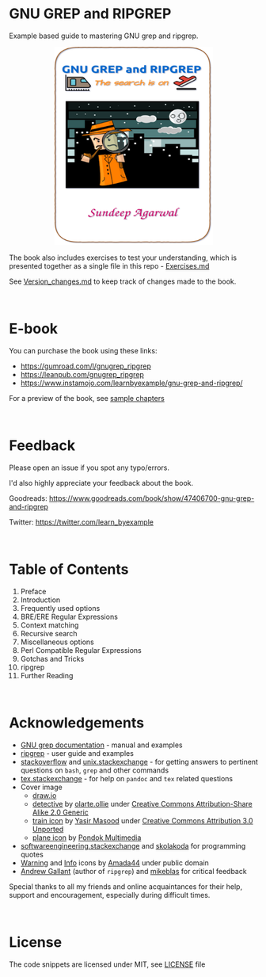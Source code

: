 # GNU GREP and RIPGREP

Example based guide to mastering GNU grep and ripgrep.

<p align="center">
    <img src="./images/grep.png" width="320px" height="400px" />
</p>

The book also includes exercises to test your understanding, which is presented together as a single file in this repo - [Exercises.md](./exercises/Exercises.md)

See [Version_changes.md](./Version_changes.md) to keep track of changes made to the book.

<br>

# E-book

You can purchase the book using these links:

* https://gumroad.com/l/gnugrep_ripgrep
* https://leanpub.com/gnugrep_ripgrep
* https://www.instamojo.com/learnbyexample/gnu-grep-and-ripgrep/

For a preview of the book, see [sample chapters](https://github.com/learnbyexample/learn_gnugrep_ripgrep/blob/master/sample_chapters/grep_sample_v1p2.pdf)

<br>

# Feedback

Please open an issue if you spot any typo/errors.

I'd also highly appreciate your feedback about the book.

Goodreads: https://www.goodreads.com/book/show/47406700-gnu-grep-and-ripgrep

Twitter: https://twitter.com/learn_byexample

<br>

# Table of Contents

1) Preface
2) Introduction
3) Frequently used options
4) BRE/ERE Regular Expressions
5) Context matching
6) Recursive search
7) Miscellaneous options
8) Perl Compatible Regular Expressions
9) Gotchas and Tricks
10) ripgrep
11) Further Reading

<br>

# Acknowledgements

* [GNU grep documentation](https://www.gnu.org/software/grep/manual/grep.html) - manual and examples
* [ripgrep](https://github.com/BurntSushi/ripgrep) - user guide and examples
* [stackoverflow](https://stackoverflow.com/) and [unix.stackexchange](https://unix.stackexchange.com/) - for getting answers to pertinent questions on `bash`, `grep` and other commands
* [tex.stackexchange](https://tex.stackexchange.com/) - for help on `pandoc` and `tex` related questions
* Cover image
    * [draw.io](https://about.draw.io/)
    * [detective](https://www.flickr.com/photos/32068925@N08/3028314931) by [olarte.ollie](https://www.flickr.com/photos/ollieolarte/) under [Creative Commons Attribution-Share Alike 2.0 Generic](https://creativecommons.org/licenses/by-sa/2.0/)
    * [train icon](https://www.iconfinder.com/icons/4213874/metro_train_transport_transportation_travelling_vehicle_icon) by [Yasir Masood](https://www.iconfinder.com/Muhammad_Auns) under [Creative Commons Attribution 3.0 Unported](https://creativecommons.org/licenses/by/3.0/)
    * [plane icon](https://www.iconfinder.com/icons/3671993/airplane_filled_fly_plane_sky_travel_icon) by [Pondok Multimedia](https://www.iconfinder.com/Ontimedia)
* [softwareengineering.stackexchange](https://softwareengineering.stackexchange.com/questions/39/whats-your-favourite-quote-about-programming) and [skolakoda](https://skolakoda.org/programming-quotes) for programming quotes
* [Warning](https://commons.wikimedia.org/wiki/File:Warning_icon.svg) and [Info](https://commons.wikimedia.org/wiki/File:Info_icon_002.svg) icons by [Amada44](https://commons.wikimedia.org/wiki/User:Amada44) under public domain
* [Andrew Gallant](https://blog.burntsushi.net/about/) (author of `ripgrep`) and [mikeblas](https://old.reddit.com/user/mikeblas) for critical feedback

Special thanks to all my friends and online acquaintances for their help, support and encouragement, especially during difficult times.

<br>

# License

The code snippets are licensed under MIT, see [LICENSE](./LICENSE) file
